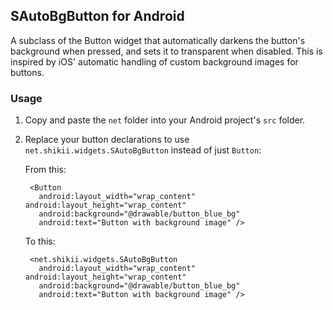 
## SAutoBgButton for Android

A subclass of the Button widget that automatically darkens the button's background when pressed, and sets it to transparent when disabled. This is inspired by iOS' automatic handling of custom background images for buttons.


### Usage

1. Copy and paste the `net` folder into your Android project's `src` folder.
2. Replace your button declarations to use `net.shikii.widgets.SAutoBgButton` instead of just `Button`:

    From this:

        <Button
          android:layout_width="wrap_content" android:layout_height="wrap_content"
          android:background="@drawable/button_blue_bg"
          android:text="Button with background image" />

    To this:

        <net.shikii.widgets.SAutoBgButton
          android:layout_width="wrap_content" android:layout_height="wrap_content"
          android:background="@drawable/button_blue_bg"
          android:text="Button with background image" />

